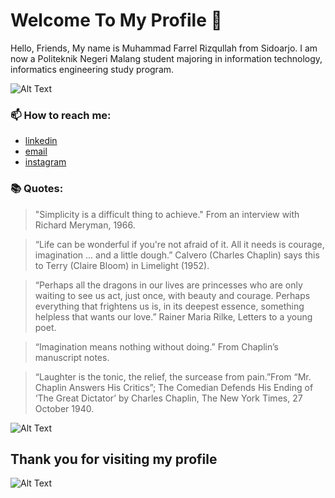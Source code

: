 # Welcome To My Profile 👋

Hello, Friends, My name is Muhammad Farrel Rizqullah from Sidoarjo. I am now a Politeknik Negeri Malang student majoring in information technology, informatics engineering study program.

![Alt Text](https://media.giphy.com/media/a5viI92PAF89q/giphy.gif)

### 📫 How to reach me:

  - [linkedin]( https://www.linkedin.com/in/muhamad-farrel-rizqullah-972037221/ )
  - [email](mailto:mohammadfarrelrisqullah@gmail.com)
  - [instagram](https://www.instagram.com/farisqyy)

### 📚 Quotes:

> "Simplicity is a difficult thing to achieve." From an interview with Richard Meryman, 1966.

> “Life can be wonderful if you're not afraid of it. All it needs is courage, imagination ... and a little dough.” Calvero (Charles Chaplin) says this to Terry (Claire Bloom) in Limelight (1952).

>  “Perhaps all the dragons in our lives are princesses who are only waiting to see us act, just once, with beauty and courage. Perhaps everything that frightens us is, in its deepest essence, something helpless that wants our love.” Rainer Maria Rilke, Letters to a young poet.

> “Imagination means nothing without doing.” From Chaplin’s manuscript notes.

> “Laughter is the tonic, the relief, the surcease from pain.”From “Mr. Chaplin Answers His Critics”; The Comedian Defends His Ending of ‘The Great Dictator’ by Charles Chaplin, The New York Times, 27 October 1940.

![Alt Text](https://media.giphy.com/media/d3mlE7uhX8KFgEmY/giphy.gif)


## Thank you for visiting my profile

![Alt Text](https://media.giphy.com/media/11ISwbgCxEzMyY/giphy.gif)

